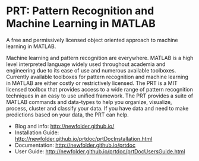 PRT: Pattern Recognition and Machine Learning in MATLAB
=========

A free and permissively licensed object oriented approach to machine learning in MATLAB.

Machine learning and pattern recognition are everywhere. MATLAB is a high level interpreted language widely used throughout academia and engineering due to its ease of use and numerous available toolboxes. Currently available toolboxes for pattern recognition and machine learning in MATLAB are either costly or restrictively licensed. The PRT is a MIT licensed toolbox that provides access to a wide range of pattern recognition techniques in an easy to use unified framework. The PRT provides a suite of MATLAB commands and data-types to help you organize, visualize, process, cluster and classify your data. If you have data and need to make predictions based on your data, the PRT can help.

* Blog and info: <http://newfolder.github.io/>
* Installation Guide: <http://newfolder.github.io/prtdoc/prtDocInstallation.html>
* Documentation: <http://newfolder.github.io/prtdoc>
* User Guide: http://newfolder.github.io/prtdoc/prtDocUsersGuide.html